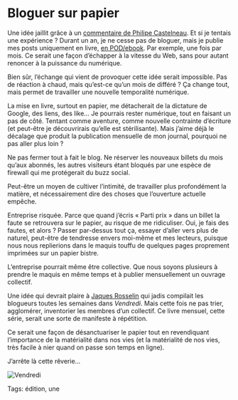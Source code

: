 # Bloguer sur papier

Une idée jaillit grâce à un [commentaire de Philipe Castelneau](http://tcrouzet.com/2016/11/05/pod-et-ebooks-cest-le-meme-combat/#comment-184141). Et si je tentais une expérience ? Durant un an, je ne cesse pas de bloguer, mais je publie mes posts uniquement en livre, [en POD/ebook](http://tcrouzet.com/2016/11/05/pod-et-ebooks-cest-le-meme-combat/). Par exemple, une fois par mois. Ce serait une façon d’échapper à la vitesse du Web, sans pour autant renoncer à la puissance du numérique.

Bien sûr, l’échange qui vient de provoquer cette idée serait impossible. Pas de réaction à chaud, mais qu’est-ce qu’un mois de différé ? Ça change tout, mais permet de travailler une nouvelle temporalité numérique.

La mise en livre, surtout en papier, me détacherait de la dictature de Google, des liens, des like… Je pourrais rester numérique, tout en faisant un pas de côté. Tentant comme aventure, comme nouvelle contrainte d’écriture (et peut-être je découvrirais qu’elle est stérilisante). Mais j’aime déjà le décalage que produit la publication mensuelle de mon journal, pourquoi ne pas aller plus loin ?

Ne pas fermer tout à fait le blog. Ne réserver les nouveaux billets du mois qu’aux abonnés, les autres visiteurs étant bloqués par une espèce de firewall qui me protégerait du buzz social.

Peut-être un moyen de cultiver l’intimité, de travailler plus profondément la matière, et nécessairement dire des choses que l’ouverture actuelle empêche.

Entreprise risquée. Parce que quand j’écris « Parti prix » dans un billet la faute se retrouvera sur le papier, au risque de me ridiculiser. Oui, je fais des fautes, et alors ? Passer par-dessus tout ça, essayer d’aller vers plus de naturel, peut-être de tendresse envers moi-même et mes lecteurs, puisque nous nous replierions dans le maquis touffu de quelques pages proprement imprimées sur un papier bistre.

L’entreprise pourrait même être collective. Que nous soyons plusieurs à prendre le maquis en même temps et à publier mensuellement un ouvrage collectif.

Une idée qui devrait plaire à [Jaques Rosselin](https://twitter.com/rosselin) qui jadis compilait les blogueurs toutes les semaines dans *Vendredi*. Mais cette fois ne pas trier, agglomérer, inventorier les membres d’un collectif. Ce livre mensuel, cette série, serait une sorte de manifeste à répétition.

Ce serait une façon de désanctuariser le papier tout en revendiquant l’importance de la matérialité dans nos vies (et la matérialité de nos vies, très facile à nier quand on passe son temps en ligne).

J’arrête là cette rêverie…

![Vendredi](http://tcrouzet.comhttps://tcrouzet.com/images_tc/2016/11/vendredi.jpg)



Tags: édition, une
